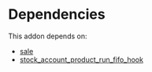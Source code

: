 # Dependencies

This addon depends on:

- [sale](https://github.com/bringout/oca-ocb-sale)
- [stock_account_product_run_fifo_hook](https://github.com/bringout/oca-workflow-process)
